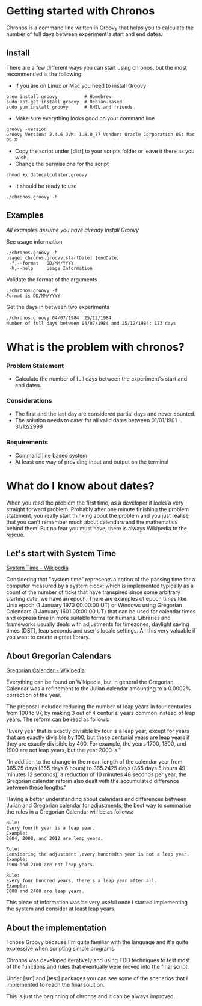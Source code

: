 # Getting started with Chronos

Chronos is a command line written in Groovy that helps you to calculate the number of full days between experiment's
start and end dates.

## Install
There are a few different ways you can start using chronos, but the most recommended is the following:

* If you are on Linux or Mac you need to install Groovy
```
brew install groovy          # Homebrew
sudo apt-get install groovy  # Debian-based
sudo yum install groovy      # RHEL and friends
```

* Make sure everything looks good on your command line
```
groovy -version
Groovy Version: 2.4.6 JVM: 1.8.0_77 Vendor: Oracle Corporation OS: Mac OS X
```

* Copy the script under [dist] to your scripts folder or leave it there as you wish.
* Change the permissions for the script
```
chmod +x datecalculator.groovy
```
* It should be ready to use
```
./chronos.groovy -h
```

## Examples
*All examples assume you have already install Groovy*

See usage information

```
./chronos.groovy -h
usage: chronos.groovy[startDate] [endDate]
 -f,--format   DD/MM/YYYY
 -h,--help     Usage Information
```

Validate the format of the arguments

```
./chronos.groovy -f
Format is DD/MM/YYYY
```

Get the days in between two experiments

```
./chronos.groovy 04/07/1984  25/12/1984
Number of full days between 04/07/1984 and 25/12/1984: 173 days
```

# What is the problem with chronos?

### Problem Statement

* Calculate the number of full days between the experiment's start and end dates.

### Considerations

* The first and the last day are considered partial days and never counted.
* The solution needs to cater for all valid dates between 01/01/1901 - 31/12/2999

### Requirements

* Command line based system
* At least one way of providing input and output on the terminal

# What do I know about dates?

When you read the problem the first time, as a developer it looks a very straight forward problem.
Probably after one minute finishing the problem statement, you really start thinking about the problem and you just
realise that you can't remember much about calendars and the mathematics behind them. But no fear you must have,
there is always Wikipedia to the rescue.

## Let's start with System Time

[System Time - Wikipedia](https://en.wikipedia.org/wiki/System_time)

Considering that "system time" represents a notion of the passing time for a computer measured by a system clock;
which is implemented typically as a count of the number of ticks that have transpired since some arbitrary starting date,
we have an epoch. There are examples of epoch times like Unix epoch (1 January 1970 00:00:00 UT) or
Windows using Gregorian Calendars (1 January 1601 00:00:00 UT) that can be used for calendar times and express
time in more suitable forms for humans. Libraries and frameworks usually deals with adjustments for timezones,
daylight saving times (DST), leap seconds and user's locale settings. All this very valuable if you want to create a great library.


## About Gregorian Calendars

[Gregorian Calendar - Wikipedia](https://en.wikipedia.org/wiki/Gregorian_calendar)

Everything can be found on Wikipedia, but in general the Gregorian Calendar was a refinement to the Julian calendar
amounting to a 0.0002% correction of the year.

The proposal included reducing the number of leap years in four centuries from 100 to 97, by making 3 out of 4
centurial years common instead of leap years. The reform can be read as follows:

"Every year that is exactly divisible by four is a leap year, except for years that are exactly divisible by 100,
but these centurial years are leap years if they are exactly divisible by 400. For example, the years 1700, 1800,
and 1900 are not leap years, but the year 2000 is."

"In addition to the change in the mean length of the calendar year from 365.25 days (365 days 6 hours) to 365.2425 days
(365 days 5 hours 49 minutes 12 seconds), a reduction of 10 minutes 48 seconds per year, the Gregorian calendar
reform also dealt with the accumulated difference between these lengths."

Having a better understanding about calendars and differences between Julian and Gregorian calendar for adjustments,
the best way to summarise the rules in a Gregorian Calendar will be as follows:

```
Rule:
Every fourth year is a leap year.
Example:
2004, 2008, and 2012 are leap years.
```

```
Rule:
Considering the adjustment ,every hundredth year is not a leap year.
Example:
1900 and 2100 are not leap years.
```

```
Rule:
Every four hundred years, there's a leap year after all.
Example:
2000 and 2400 are leap years.
```

This piece of information was be very useful once I started implementing the system and consider at least leap years.


## About the implementation

I chose Groovy because I'm quite familiar with the language and it's quite expressive when scripting simple programs.

Chronos was developed iteratively and using TDD techniques to test most of the functions and rules that eventually
were moved into the final script.

Under [src] and [test] packages you can see some of the scenarios that I implemented to reach the final solution.

This is just the beginning of chronos and it can be always improved.

